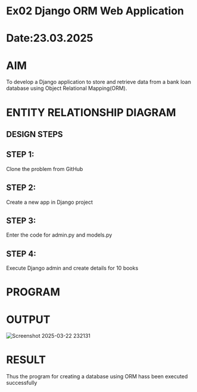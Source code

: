 # Ex02 Django ORM Web Application
# Date:23.03.2025
# AIM
To develop a Django application to store and retrieve data from a bank loan database using Object Relational Mapping(ORM).

# ENTITY RELATIONSHIP DIAGRAM
## DESIGN STEPS
## STEP 1:
Clone the problem from GitHub

## STEP 2:
Create a new app in Django project

## STEP 3:
Enter the code for admin.py and models.py

## STEP 4:
Execute Django admin and create details for 10 books

# PROGRAM
# OUTPUT

![Screenshot 2025-03-22 232131](https://github.com/user-attachments/assets/b9750622-7773-4171-a995-dddb0b410957)


# RESULT
Thus the program for creating a database using ORM hass been executed successfully
